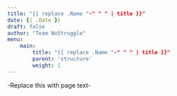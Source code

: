 ```yaml
---
title: "{{ replace .Name "-" " " | title }}"
date: {{ .Date }}
draft: false
author: "Team NoStruggle"
menu: 
    main: 
        title: "{{ replace .Name "-" " " | title }}"
        parent: 'structure'
        weight: 1
---
```


-Replace this with page text-